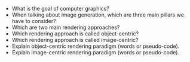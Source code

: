 
* What is the goal of computer graphics?
* When talking about image generation, which are three main pillars we have to consider?
* Which are two main rendering approaches? 
* Which rendering approach is called object-centric?
* Which rendering approach is called image-centric?
* Explain object-centric rendering paradigm (words or pseudo-code).
* Explain image-centric rendering paradigm (words or pseudo-code).
